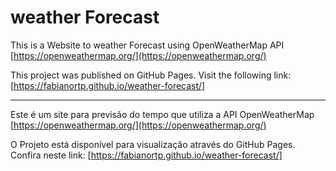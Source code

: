 # weather Forecast

This is a Website to weather Forecast using OpenWeatherMap API [https://openweathermap.org/](https://openweathermap.org/)

This project was published on GitHub Pages. Visit the following link:
[https://fabianortp.github.io/weather-forecast/]

---------------------------------------------------------------------------------------------------
Este é um site para previsão do tempo que utiliza a API OpenWeatherMap [https://openweathermap.org/](https://openweathermap.org/)

O Projeto está disponível para visualização através do GitHub Pages. Confira neste link:
[https://fabianortp.github.io/weather-forecast/]
